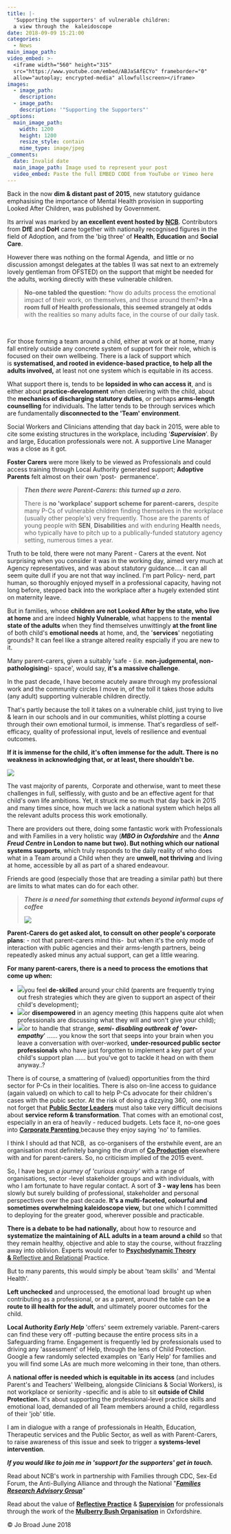 ```yaml
---
title: |-
  'Supporting the supporters' of vulnerable children: 
  a view through the  kaleidoscope
date: 2018-09-09 15:21:00
categories:
  - News
main_image_path:
video_embed: >-
  <iframe width="560" height="315"
  src="https://www.youtube.com/embed/ABJaSAfECYo" frameborder="0"
  allow="autoplay; encrypted-media" allowfullscreen></iframe>
images:
  - image_path:
    description:
  - image_path:
    description: '"Supporting the Supporters"'
_options:
  main_image_path:
    width: 1200
    height: 1200
    resize_style: contain
    mime_type: image/jpeg
_comments:
  date: Invalid date
  main_image_path: Image used to represent your post
  video_embed: Paste the full EMBED CODE from YouTube or Vimeo here
---
```


Back in the now **dim & distant past of 2015**, new statutory guidance emphasising the importance of Mental Health provision in supporting Looked After Children, was published by Government.

Its arrival was marked by **an excellent event hosted by** [**NCB**](https://www.ncb.org.uk/). Contributors from **DfE** and **DoH** came together with nationally recognised figures in the field of Adoption, and from the 'big three' of&nbsp;**Health**, **Education** and **Social Care**.

However there was nothing on the formal Agenda,&nbsp; and little or no discussion amongst delegates at the tables (I was sat next to an extremely lovely gentleman from OFSTED) on the support that might be needed for the adults, working directly with these vulnerable children.

> **No-one tabled the question:** *how do adults process the emotional impact of their work, on themselves, and those around them?***In a room full of Health professionals, this seemed strangely at odds** with the realities so many adults face, in the course of our daily task.

&nbsp;

For those forming a team around a child, either at work or at home, many fall entirely outside any concrete system of support for their role, which is focused on their own wellbeing. There is a lack of support which is&nbsp;**systematised, and rooted in evidence-based practice, to help all the adults involved,** at least not one system which is equitable in its access.

What support there is, tends to be **lopsided in who can access it**, and is either about **practice-development** when delivering with the child, about the **mechanics of discharging statutory duties**, or perhaps&nbsp;**arms-length counselling** for individuals. The latter tends to be through services which are fundamentally **disconnected to the 'Team' environment**.

Social Workers and Clinicians attending that day back in 2015, were able to cite some existing structures in the workplace, including '***Supervision***'. By and large, Education professionals were not. A supportive Line Manager was a close as it got.

**Foster Carers** were more likely to be viewed as Professionals and could access training through Local Authority generated support; **Adoptive Parents** felt almost on their own 'post-&nbsp; permanence'.

> ***Then there were Parent-Carers: this turned up a zero.***
>
>
> There is **no 'workplace' support scheme for parent-carers,** despite many P-Cs of vulnerable children finding themselves in the workplace (usually other people's) very frequently. Those are the parents of young people with **SEN**, **Disabilities** and with enduring **Health** needs, who typically have to pitch up to a publically-funded statutory agency setting, numerous times a year.

Truth to be told, there were not many Parent - Carers at the event. Not surprising when you consider it was in the working day, aimed very much at Agency representatives, and was about statutory guidance…. it can all seem quite dull if you are not that way inclined. I'm part Policy- nerd, part human, so thoroughly enjoyed myself in a professional capacity, having not long before, stepped back into the workplace after a hugely extended stint on maternity leave.

But in families, whose **children are not Looked After by the state, who live at home** and are indeed **highly Vulnerable**, what happens to the **mental state of the adults**&nbsp;when they find themselves unwittingly **at the front line** of both child's **emotional needs** at home, and, the '**services**' negotiating grounds? It can feel like a strange altered reality espcially if you are new to it.

Many parent-carers, given a suitably 'safe - (i.e.&nbsp;**non-judgemental, non-pathologising**)- space', would say, **it's a massive challenge**.

In the past decade, I have become acutely aware through my professional work and the community circles I move in, of the toll it takes those adults (any adult) supporting vulnerable children directly.

That's partly because the toll it takes on a vulnerable child, just trying to live & learn in our schools and in our communities, whilst plotting a course through their own emotional turmoil, is immense. That's regardless of self-efficacy, quality of professional input, levels of resilience and eventual outcomes.

**If it is immense for the child, it's often immense for the adult. There is no weakness in acknowledging that, or at least, there shouldn't be.**

![](/uploads/children-champion-quote.PNG)

The vast majority of parents,&nbsp; Corporate and otherwise, want to meet these challenges in full, selflessly, with gusto and be an effective agent for that child's own life ambitions. Yet, it struck me so much that day back in 2015 and many times since, how much we lack a national system which helps all the relevant adults process this work emotionally.&nbsp;

There are providers out there, doing some fantastic work with Professionals and with Families in a very holistic way (***MBO in Oxfordshire*** and the ***Anna Freud Centre* in London to name but two). But nothing which our national systems supports**, which truly responds to the daily reality of who does what in a Team around a Child when they are **unwell, not thriving** and living at home, accessible by all as part of a shared endeavour.

Friends are good (especially those that are treading a similar path) but there are limits to what mates can do for each other.&nbsp;

> ***There is a need for something that extends beyond informal cups of coffee***
>
>
> ![](/uploads/minions-humour-freindship-pic.jpg)

**Parent-Carers do get asked alot, to consult on other people's corporate plans**: - not that parent-carers mind this-&nbsp; but when it's the only mode of interaction with public agencies and their arms-length partners, being repeatedly asked minus any actual support, can get a little wearing.&nbsp;

**For many parent-carers, there is a need to process the emotions that come up when:**

* ![](/uploads/kindle-templates-bullet-1.jpg)you feel **de-skilled** around your child (parents are frequently trying out fresh strategies which they are given to support an aspect of their child's development);
* ![](/uploads/kindle-templates-bullet-1.jpg)or **disempowered** in an agency meeting (this happens quite alot when professionals are discussing what they will and won't give your child); &nbsp;
* ![](/uploads/kindle-templates-bullet-1.jpg)or to handle that strange, ***semi- disabling outbreak of 'over-empathy***' …… you know the sort that seeps into your brain when you leave a conversation with over-worked, **under-resourced public sector professionals** who have just forgotten to implement a key part of your child's support plan …… but you've got to tackle it head on with them anyway..?

There is of course, a smattering of (valued) opportunities from the third sector for P-Cs in their localities. There is also on-line access to guidance (again valued) on which to call to help P-Cs advocate for their children's cases with the pubic sector. At the risk of doing a dizzying 360,&nbsp; one must not forget that [**Public Sector Leaders**](https://www.ncb.org.uk/resources-publications/browse-our-publications-catalogue/putting-corporate-parenting-practice) must also take very difficult decisions about **service reform & transformation**. That comes with an emotional cost, especially in an era of heavily - reduced budgets. Lets face it, no-one goes into [**Corporate Parenting** ](https://www.ncb.org.uk/resources-publications/browse-our-publications-catalogue/putting-corporate-parenting-practice)because they enjoy saying 'no' to families.

I think I should ad that NCB,&nbsp; as co-organisers of the erstwhile event, are an organisation most definitely banging the drum of [**Co Production**](https://councilfordisabledchildren.org.uk/resources-and-help/im-parent) elsewhere with and for parent-carers. So, no criticism implied of the 2015 event.&nbsp;

So, I have begun *a journey of 'curious enquiry'* with a range of organisations, sector -level stakeholder groups and with individuals, with who I am fortunate to have regular contact. A sort of **3 - way lens** has been slowly but surely building of professional, stakeholder and personal perspectives over the past decade.&nbsp;**It's a multi-faceted, colourful and sometimes overwhelming kaleidoscope view,** but one which I committed to deploying for the greater good, wherever possible and practicable.

**There is a debate to be had nationally,** about how to resource and **systematize the maintaining of ALL adults in a team** **around a child** so that they remain healthy, objective and able to stay the course, without frazzling away into oblivion. Experts would refer to [**Psychodynamic Theory &**&nbsp;Reflective and Relational](https://mulberrybush.org.uk/outreach-cpd-others/#.W1CXftVKiM8)&nbsp;Practice.

But to many parents, this would simply be about 'team skills'&nbsp; and 'Mental Health'.&nbsp;

**Left unchecked** and unprocessed, the emotional load&nbsp; brought up when contributing as a professional, or as a parent, around the table can be&nbsp;**a route to ill health for the adult**, and ultimately poorer outcomes for the child.

**Local Authority *Early Help***&nbsp;'offers' seem extremely variable. Parent-carers can find these very off -putting because the entire process sits in a Safeguarding frame. Engagement is frequently led by professionals used to driving any 'assessment' of Help, through the lens of Child Protection.&nbsp; Google a few randomly selected examples on 'Early Help' for families and you will find some LAs are much more welcoming in their tone, than others.

A **national offer is needed which is equitable in its access** (and includes Parent's and Teachers' Wellbeing, alongside Clinicians & Social Workers), is not workplace or seniority -specific and is able to sit&nbsp;**outside of Child Protection.** It's about supporting the professional-level practice skills and emotional load, demanded of all Team members around a child, regardless of their 'job' title.

I am in dialogue with a range of professionals in Health, Education, Therapeutic services and the Public Sector, as well as with Parent-Carers, to raise awareness of this issue and seek to trigger a **systems-level intervention**.

***If you would like to join me in 'support for the supporters' get in touch.&nbsp;***

Read about NCB's work in partnership with Families through CDC, Sex-Ed Forum, the Anti-Bullying Alliance and through the National "[***Families Research Advisory Group***](https://www.ncb.org.uk/what-we-do/what-we-do/involving-children-and-young-people/involving-parents-and-carers-research)"&nbsp;

Read about the value of [**Reflective Practice**](https://mulberrybush.org.uk/wp-content/uploads/2016/04/MENTAL_HEALTH_POSTER_3.pdf) & [**Supervision**](https://mulberrybush.org.uk/outreach/#.WzIIPNVKiM8) for professionals through the work of the [**Mulberry Bush Organisation**](https://mulberrybush.org.uk/) in Oxfordshire.

&copy; Jo Broad June 2018